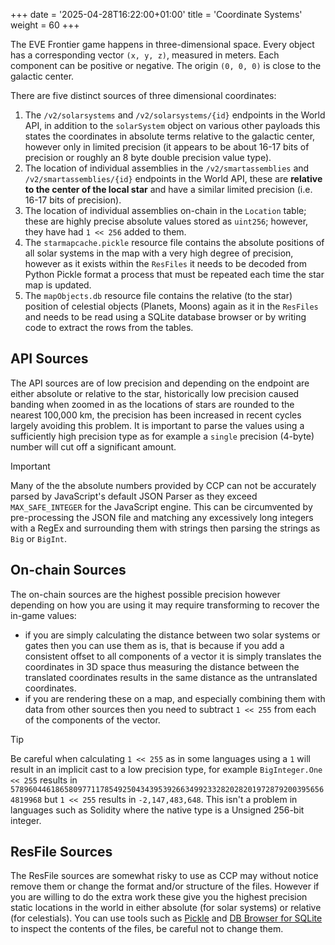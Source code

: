 +++
date = '2025-04-28T16:22:00+01:00'
title = 'Coordinate Systems'
weight = 60
+++

The EVE Frontier game happens in three-dimensional space. Every object has a corresponding vector `(x, y, z)`, measured in meters. Each component can be positive or negative. The origin `(0, 0, 0)` is close to the galactic center.

There are five distinct sources of three dimensional coordinates:

1. The `/v2/solarsystems` and `/v2/solarsystems/{id}` endpoints in the World API, in addition to the `solarSystem` object on various other payloads this states the coordinates in absolute terms relative to the galactic center, however only in limited precision (it appears to be about 16-17 bits of precision or roughly an 8 byte double precision value type).
2. The location of individual assemblies in the `/v2/smartassemblies` and `/v2/smartassemblies/{id}` endpoints in the World API, these are **relative to the center of the local star** and have a similar limited precision (i.e. 16-17 bits of precision).
3. The location of individual assemblies on-chain in the `Location` table; these are highly precise absolute values stored as `uint256`; however, they have had `1 << 256` added to them.
4. The `starmapcache.pickle` resource file contains the absolute positions of all solar systems in the map with a very high degree of precision, however as it exists within the `ResFiles` it needs to be decoded from Python Pickle format a process that must be repeated each time the star map is updated.
5. The `mapObjects.db` resource file contains the relative (to the star) position of celestial objects (Planets, Moons) again as it in the `ResFiles` and needs to be read using a SQLite database browser or by writing code to extract the rows from the tables.

## API Sources

The API sources are of low precision and depending on the endpoint are either absolute or relative to the star, historically low precision caused banding when zoomed in as the locations of stars are rounded to the nearest 100,000 km, the precision has been increased in recent cycles largely avoiding this problem. It is important to parse the values using a sufficiently high precision type as for example a `single` precision (4-byte) number will cut off a significant amount.

> [!IMPORTANT]
> Many of the the absolute numbers provided by CCP can not be accurately parsed by JavaScript's default JSON Parser as they exceed `MAX_SAFE_INTEGER` for the JavaScript engine. This can be circumvented by pre-processing the JSON file and matching any excessively long integers with a RegEx and surrounding them with strings then parsing the strings as `Big` or `BigInt`.

## On-chain Sources

The on-chain sources are the highest possible precision however depending on how you are using it may require transforming to recover the in-game values:

- if you are simply calculating the distance between two solar systems or gates then you can use them as is, that is because if you add a consistent offset to all components of a vector it is simply translates the coordinates in 3D space thus measuring the distance between the translated coordinates results in the same distance as the untranslated coordinates.
- if you are rendering these on a map, and especially combining them with data from other sources then you need to subtract `1 << 255` from each of the components of the vector.

> [!TIP]
> Be careful when calculating `1 << 255` as in some languages using a `1` will result in an implicit cast to a low precision type, for example `BigInteger.One << 255` results in `57896044618658097711785492504343953926634992332820282019728792003956564819968`  but `1 << 255` results in `-2,147,483,648`. This isn't a problem in languages such as Solidity where the native type is a Unsigned 256-bit integer.

## ResFile Sources

The ResFile sources are somewhat risky to use as CCP may without notice remove them or change the format and/or structure of the files. However if you are willing to do the extra work these give you the highest precision static locations in the world in either absolute (for solar systems) or relative (for celestials). You can use tools such as [Pickle](https://docs.python.org/3/library/pickle.html) and [DB Browser for SQLite](https://sqlitebrowser.org/) to inspect the contents of the files, be careful not to change them.
